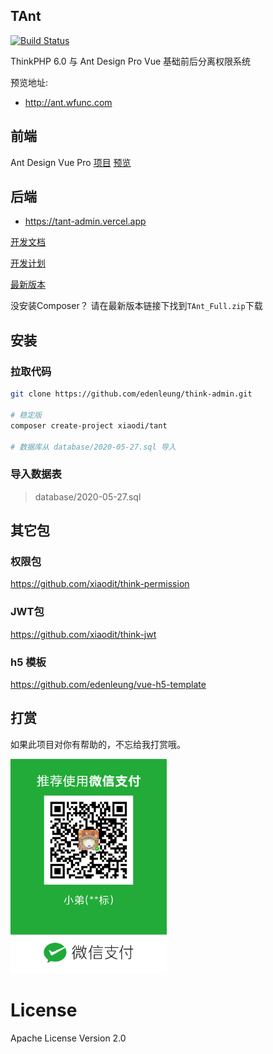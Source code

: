 ## TAnt

[![Build Status](https://travis-ci.org/edenleung/think-admin.svg?branch=6.0)](https://travis-ci.org/edenleung/think-admin)

ThinkPHP 6.0 与 Ant Design Pro Vue 基础前后分离权限系统

预览地址: 
 * http://ant.wfunc.com

## 前端 
Ant Design Vue Pro [项目](https://github.com/xiaodit/think-ant-vue) [预览](http://ant.wfunc.com)

## 后端

* https://tant-admin.vercel.app

[开发文档](http://muaawn.coding-pages.com)

[开发计划](https://github.com/edenleung/think-admin/projects/1)

[最新版本](https://github.com/edenleung/think-admin/releases/latest)

没安装Composer？ 请在最新版本链接下找到`TAnt_Full.zip`下载

## 安装
### 拉取代码
```bash
git clone https://github.com/edenleung/think-admin.git

# 稳定版
composer create-project xiaodi/tant

# 数据库从 database/2020-05-27.sql 导入
```

### 导入数据表
> database/2020-05-27.sql

## 其它包
### 权限包
https://github.com/xiaodit/think-permission

### JWT包
https://github.com/xiaodit/think-jwt

### h5 模板
https://github.com/edenleung/vue-h5-template

## 打赏
如果此项目对你有帮助的，不忘给我打赏哦。

<div>
    <img src="./static/author.png" width="250" />
</div>

# License
Apache License Version 2.0
